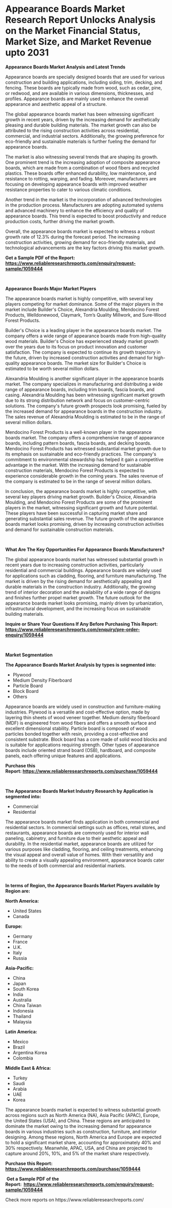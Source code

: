 <p><h1>Appearance Boards Market Research Report Unlocks Analysis on the Market Financial Status, Market Size, and Market Revenue upto 2031</h1></p><p><strong>Appearance Boards Market Analysis and Latest Trends</strong></p>
<p><p>Appearance boards are specially designed boards that are used for various construction and building applications, including siding, trim, decking, and fencing. These boards are typically made from wood, such as cedar, pine, or redwood, and are available in various dimensions, thicknesses, and profiles. Appearance boards are mainly used to enhance the overall appearance and aesthetic appeal of a structure.</p><p>The global appearance boards market has been witnessing significant growth in recent years, driven by the increasing demand for aesthetically pleasing and durable building materials. The market growth can also be attributed to the rising construction activities across residential, commercial, and industrial sectors. Additionally, the growing preference for eco-friendly and sustainable materials is further fueling the demand for appearance boards.</p><p>The market is also witnessing several trends that are shaping its growth. One prominent trend is the increasing adoption of composite appearance boards, which are made from a combination of wood fibers and recycled plastics. These boards offer enhanced durability, low maintenance, and resistance to rotting, warping, and fading. Moreover, manufacturers are focusing on developing appearance boards with improved weather resistance properties to cater to various climatic conditions.</p><p>Another trend in the market is the incorporation of advanced technologies in the production process. Manufacturers are adopting automated systems and advanced machinery to enhance the efficiency and quality of appearance boards. This trend is expected to boost productivity and reduce production costs, further driving the market growth.</p><p>Overall, the appearance boards market is expected to witness a robust growth rate of 12.3% during the forecast period. The increasing construction activities, growing demand for eco-friendly materials, and technological advancements are the key factors driving this market growth.</p></p>
<p><strong>Get a Sample PDF of the Report:&nbsp; <a href="https://www.reliableresearchreports.com/enquiry/request-sample/1059444">https://www.reliableresearchreports.com/enquiry/request-sample/1059444</a></strong></p>
<p>&nbsp;</p>
<p><strong>Appearance Boards Major Market Players</strong></p>
<p><p>The appearance boards market is highly competitive, with several key players competing for market dominance. Some of the major players in the market include Builder's Choice, Alexandria Moulding, Mendocino Forest Products, Welldonewood, Claymark, Tom’s Quality Millwork, and Sure-Wood Forest Products. </p><p>Builder's Choice is a leading player in the appearance boards market. The company offers a wide range of appearance boards made from high-quality wood materials. Builder's Choice has experienced steady market growth over the years due to its focus on product innovation and customer satisfaction. The company is expected to continue its growth trajectory in the future, driven by increased construction activities and demand for high-quality appearance boards. The market size for Builder's Choice is estimated to be worth several million dollars.</p><p>Alexandria Moulding is another significant player in the appearance boards market. The company specializes in manufacturing and distributing a wide range of appearance boards, including trim boards, fascia boards, and casing. Alexandria Moulding has been witnessing significant market growth due to its strong distribution network and focus on customer-centric solutions. The company's future growth prospects look promising, fueled by the increased demand for appearance boards in the construction industry. The sales revenue of Alexandria Moulding is estimated to be in the range of several million dollars.</p><p>Mendocino Forest Products is a well-known player in the appearance boards market. The company offers a comprehensive range of appearance boards, including pattern boards, fascia boards, and decking boards. Mendocino Forest Products has witnessed substantial market growth due to its emphasis on sustainable and eco-friendly practices. The company's commitment to environmental stewardship has helped it gain a competitive advantage in the market. With the increasing demand for sustainable construction materials, Mendocino Forest Products is expected to experience considerable growth in the coming years. The sales revenue of the company is estimated to be in the range of several million dollars.</p><p>In conclusion, the appearance boards market is highly competitive, with several key players driving market growth. Builder's Choice, Alexandria Moulding, and Mendocino Forest Products are some of the prominent players in the market, witnessing significant growth and future potential. These players have been successful in capturing market share and generating substantial sales revenue. The future growth of the appearance boards market looks promising, driven by increasing construction activities and demand for sustainable construction materials.</p></p>
<p>&nbsp;</p>
<p><strong>What Are The Key Opportunities For Appearance Boards Manufacturers?</strong></p>
<p><p>The global appearance boards market has witnessed substantial growth in recent years due to increasing construction activities, particularly residential and commercial buildings. Appearance boards are widely used for applications such as cladding, flooring, and furniture manufacturing. The market is driven by the rising demand for aesthetically appealing and durable materials in the construction industry. Additionally, the growing trend of interior decoration and the availability of a wide range of designs and finishes further propel market growth. The future outlook for the appearance boards market looks promising, mainly driven by urbanization, infrastructural development, and the increasing focus on sustainable building materials.</p></p>
<p><strong>Inquire or Share Your Questions If Any Before Purchasing This Report: <a href="https://www.reliableresearchreports.com/enquiry/pre-order-enquiry/1059444">https://www.reliableresearchreports.com/enquiry/pre-order-enquiry/1059444</a></strong></p>
<p>&nbsp;</p>
<p><strong>Market Segmentation</strong></p>
<p><strong>The Appearance Boards Market Analysis by types is segmented into:</strong></p>
<p><ul><li>Plywood</li><li>Medium Density Fiberboard</li><li>Particle Board</li><li>Block Board</li><li>Others</li></ul></p>
<p><p>Appearance boards are widely used in construction and furniture-making industries. Plywood is a versatile and cost-effective option, made by layering thin sheets of wood veneer together. Medium density fiberboard (MDF) is engineered from wood fibers and offers a smooth surface and excellent dimensional stability. Particle board is composed of wood particles bonded together with resin, providing a cost-effective and consistent substrate. Block board has a core made of solid wood blocks and is suitable for applications requiring strength. Other types of appearance boards include oriented strand board (OSB), hardboard, and composite panels, each offering unique features and applications.</p></p>
<p><strong>Purchase this Report:&nbsp;<a href="https://www.reliableresearchreports.com/purchase/1059444">https://www.reliableresearchreports.com/purchase/1059444</a></strong></p>
<p>&nbsp;</p>
<p><strong>The Appearance Boards Market Industry Research by Application is segmented into:</strong></p>
<p><ul><li>Commercial</li><li>Residential</li></ul></p>
<p><p>The appearance boards market finds application in both commercial and residential sectors. In commercial settings such as offices, retail stores, and restaurants, appearance boards are commonly used for interior wall paneling, cabinetry, and furniture due to their aesthetic appeal and durability. In the residential market, appearance boards are utilized for various purposes like cladding, flooring, and ceiling treatments, enhancing the visual appeal and overall value of homes. With their versatility and ability to create a visually appealing environment, appearance boards cater to the needs of both commercial and residential markets.</p></p>
<p>&nbsp;</p>
<p><strong>In terms of Region, the Appearance Boards Market Players available by Region are:</strong></p>
<p>
    <p> <strong> North America: </strong>
        <ul>
            <li>United States</li>
            <li>Canada</li>
        </ul>
        </p> 
    <p> <strong> Europe: </strong>
        <ul>
            <li>Germany</li>
            <li>France</li>
            <li>U.K.</li>
            <li>Italy</li>
            <li>Russia</li>
        </ul>
        </p> 
    <p> <strong> Asia-Pacific: </strong>
        <ul>
            <li>China</li>
            <li>Japan</li>
            <li>South Korea</li>
            <li>India</li>
            <li>Australia</li>
            <li>China Taiwan</li>
            <li>Indonesia</li>
            <li>Thailand</li>
            <li>Malaysia</li>
        </ul>
        </p> 
    <p> <strong> Latin America: </strong>
        <ul>
            <li>Mexico</li>
            <li>Brazil</li>
            <li>Argentina Korea</li>
            <li>Colombia</li>
        </ul>
        </p> 
    <p> <strong> Middle East & Africa: </strong>
        <ul>
            <li>Turkey</li>
            <li>Saudi</li>
            <li>Arabia</li>
            <li>UAE</li>
            <li>Korea</li>
        </ul>
    </p>
    </p>
<p><p>The appearance boards market is expected to witness substantial growth across regions such as North America (NA), Asia Pacific (APAC), Europe, the United States (USA), and China. These regions are anticipated to dominate the market owing to the increasing demand for appearance boards in various industries such as construction, furniture, and interior designing. Among these regions, North America and Europe are expected to hold a significant market share, accounting for approximately 40% and 30% respectively. Meanwhile, APAC, USA, and China are projected to capture around 20%, 10%, and 5% of the market share respectively.</p></p>
<p><strong>Purchase this Report: <a href="https://www.reliableresearchreports.com/purchase/1059444">https://www.reliableresearchreports.com/purchase/1059444</a></strong></p>
<p>&nbsp;<strong>Get a Sample PDF of the Report:&nbsp;&nbsp;<a href="https://www.reliableresearchreports.com/enquiry/request-sample/1059444">https://www.reliableresearchreports.com/enquiry/request-sample/1059444</a></strong></p>
<p><strong></strong></p>
<p>Check more reports on https://www.reliableresearchreports.com/</p>